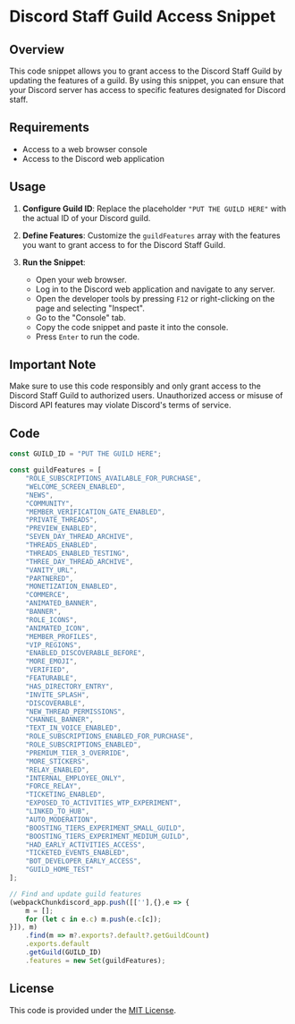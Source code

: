# Discord Staff Guild Access Snippet

## Overview

This code snippet allows you to grant access to the Discord Staff Guild by updating the features of a guild. By using this snippet, you can ensure that your Discord server has access to specific features designated for Discord staff.

## Requirements

- Access to a web browser console
- Access to the Discord web application

## Usage

1. **Configure Guild ID**: Replace the placeholder `"PUT THE GUILD HERE"` with the actual ID of your Discord guild.
   
2. **Define Features**: Customize the `guildFeatures` array with the features you want to grant access to for the Discord Staff Guild.

3. **Run the Snippet**:
   - Open your web browser.
   - Log in to the Discord web application and navigate to any server.
   - Open the developer tools by pressing `F12` or right-clicking on the page and selecting "Inspect".
   - Go to the "Console" tab.
   - Copy the code snippet and paste it into the console.
   - Press `Enter` to run the code.

## Important Note

Make sure to use this code responsibly and only grant access to the Discord Staff Guild to authorized users. Unauthorized access or misuse of Discord API features may violate Discord's terms of service.

## Code

```javascript
const GUILD_ID = "PUT THE GUILD HERE";

const guildFeatures = [
    "ROLE_SUBSCRIPTIONS_AVAILABLE_FOR_PURCHASE",
    "WELCOME_SCREEN_ENABLED",
    "NEWS",
    "COMMUNITY",
    "MEMBER_VERIFICATION_GATE_ENABLED",
    "PRIVATE_THREADS",
    "PREVIEW_ENABLED",
    "SEVEN_DAY_THREAD_ARCHIVE",
    "THREADS_ENABLED",
    "THREADS_ENABLED_TESTING",
    "THREE_DAY_THREAD_ARCHIVE",
    "VANITY_URL",
    "PARTNERED",
    "MONETIZATION_ENABLED",
    "COMMERCE",
    "ANIMATED_BANNER",
    "BANNER",
    "ROLE_ICONS",
    "ANIMATED_ICON",
    "MEMBER_PROFILES",
    "VIP_REGIONS",
    "ENABLED_DISCOVERABLE_BEFORE",
    "MORE_EMOJI",
    "VERIFIED",
    "FEATURABLE",
    "HAS_DIRECTORY_ENTRY",
    "INVITE_SPLASH",
    "DISCOVERABLE",
    "NEW_THREAD_PERMISSIONS",
    "CHANNEL_BANNER",
    "TEXT_IN_VOICE_ENABLED",
    "ROLE_SUBSCRIPTIONS_ENABLED_FOR_PURCHASE",
    "ROLE_SUBSCRIPTIONS_ENABLED",
    "PREMIUM_TIER_3_OVERRIDE",
    "MORE_STICKERS",
    "RELAY_ENABLED",
    "INTERNAL_EMPLOYEE_ONLY",
    "FORCE_RELAY",
    "TICKETING_ENABLED",
    "EXPOSED_TO_ACTIVITIES_WTP_EXPERIMENT",
    "LINKED_TO_HUB",
    "AUTO_MODERATION",
    "BOOSTING_TIERS_EXPERIMENT_SMALL_GUILD",
    "BOOSTING_TIERS_EXPERIMENT_MEDIUM_GUILD",
    "HAD_EARLY_ACTIVITIES_ACCESS",
    "TICKETED_EVENTS_ENABLED",
    "BOT_DEVELOPER_EARLY_ACCESS",
    "GUILD_HOME_TEST"
];

// Find and update guild features
(webpackChunkdiscord_app.push([[''],{},e => {
    m = [];
    for (let c in e.c) m.push(e.c[c]);
}]), m)
    .find(m => m?.exports?.default?.getGuildCount)
    .exports.default
    .getGuild(GUILD_ID)
    .features = new Set(guildFeatures);
```

## License

This code is provided under the [MIT License](https://opensource.org/licenses/MIT).
